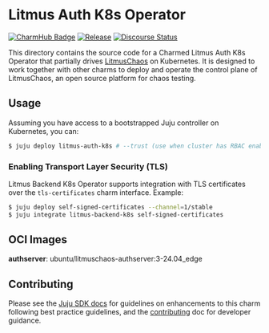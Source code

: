 # Litmus Auth K8s Operator

[![CharmHub Badge](https://charmhub.io/litmus-auth-k8s/badge.svg)](https://charmhub.io/litmus-auth-k8s)
[![Release](https://github.com/canonical/litmus-operators/actions/workflows/release.yaml/badge.svg)](https://github.com/canonical/litmus-operators/actions/workflows/release.yaml)
[![Discourse Status](https://img.shields.io/discourse/status?server=https%3A%2F%2Fdiscourse.charmhub.io&style=flat&label=CharmHub%20Discourse)](https://discourse.charmhub.io)

This directory contains the source code for a Charmed Litmus Auth K8s Operator that partially drives [LitmusChaos] on Kubernetes. It is designed to work together with other charms to deploy and operate the control plane of LitmusChaos, an open source platform for chaos testing.

## Usage

Assuming you have access to a bootstrapped Juju controller on Kubernetes, you can:

```bash
$ juju deploy litmus-auth-k8s # --trust (use when cluster has RBAC enabled)
```

### Enabling Transport Layer Security (TLS)

Litmus Backend K8s Operator supports integration with TLS certificates over the `tls-certificates` charm interface. Example:

```bash
$ juju deploy self-signed-certificates --channel=1/stable
$ juju integrate litmus-backend-k8s self-signed-certificates
```

## OCI Images

**authserver**: ubuntu/litmuschaos-authserver:3-24.04_edge

## Contributing

Please see the [Juju SDK docs](https://juju.is/docs/sdk) for guidelines
on enhancements to this charm following best practice guidelines, and the
[contributing] doc for developer guidance.

[LitmusChaos]: https://litmuschaos.io/
[contributing]: https://github.com/canonical/litmus-operators/blob/main/CONTRIBUTING.md
